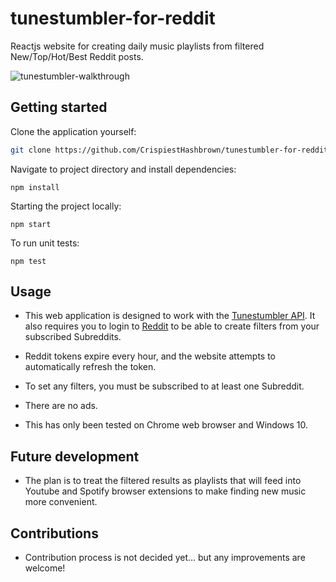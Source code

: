 # tunestumbler-for-reddit
Reactjs website for creating daily music playlists from filtered New/Top/Hot/Best Reddit posts.

 ![tunestumbler-walkthrough](https://media.giphy.com/media/UQ74ZZsCLHeobf23gJ/giphy.gif)

## Getting started
Clone the application yourself:
```sh
git clone https://github.com/CrispiestHashbrown/tunestumbler-for-reddit.git
```
Navigate to project directory and install dependencies:
```
npm install
```
Starting the project locally:
```
npm start
```
To run unit tests:
```
npm test
```


## Usage
- This web application is designed to work with the [Tunestumbler API](https://github.com/CrispiestHashbrown/tunestumbler-wrapper-for-reddit). It also requires you to login to [Reddit](https://www.reddit.com/) to be able to create filters from your subscribed Subreddits. 

- Reddit tokens expire every hour, and the website attempts to automatically refresh the token.

- To set any filters, you must be subscribed to at least one Subreddit.

- There are no ads.

- This has only been tested on Chrome web browser and Windows 10. 

## Future development
- The plan is to treat the filtered results as playlists that will feed into Youtube and Spotify browser extensions to make finding new music more convenient.

## Contributions
- Contribution process is not decided yet... but any improvements are welcome!
